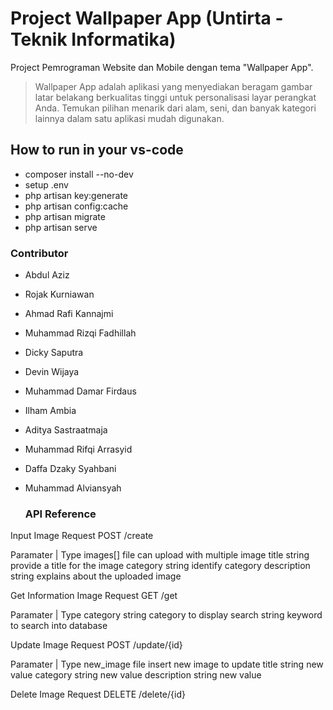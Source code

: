 # Project Wallpaper App (Untirta - Teknik Informatika)

Project Pemrograman Website dan Mobile dengan tema "Wallpaper App".

> Wallpaper App adalah aplikasi yang menyediakan beragam gambar latar belakang berkualitas tinggi untuk personalisasi layar perangkat Anda. Temukan pilihan menarik dari alam, seni, dan banyak kategori lainnya dalam satu aplikasi mudah digunakan.

## How to run in your vs-code

- composer install --no-dev
- setup .env
- php artisan key:generate
- php artisan config:cache
- php artisan migrate
- php artisan serve

### Contributor

- Abdul Aziz
- Rojak Kurniawan
- Ahmad Rafi Kannajmi
- Muhammad Rizqi Fadhillah
- Dicky Saputra
- Devin Wijaya
- Muhammad Damar Firdaus
- Ilham Ambia
- Aditya Sastraatmaja
- Muhammad Rifqi Arrasyid
- Daffa Dzaky Syahbani
- Muhammad Alviansyah

  ### API Reference

Input Image Request
POST /create

Paramater | Type
images[] file can upload with multiple image
title string provide a title for the image
category string identify category
description string explains about the uploaded image

Get Information Image Request
GET /get

Paramater | Type
category string category to display
search string keyword to search into database


Update Image Request
POST /update/{id}

Paramater | Type
new_image file insert new image to update
title string new value
category string new value
description string new value

Delete Image Request
DELETE /delete/{id}

